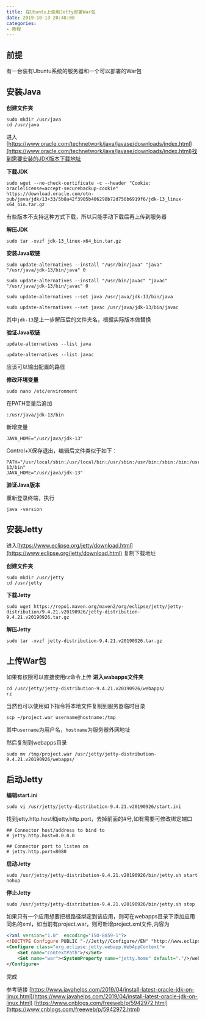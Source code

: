 ```yaml
---
title: 在Ubuntu上使用Jetty部署War包
date: 2019-10-13 20:48:00
categories: 
- 教程
---
```


## 前提

有一台装有Ubuntu系统的服务器和一个可以部署的War包

## 安装Java

**创建文件夹**
```shell
sudo mkdir /usr/java
cd /usr/java
```
进入[https://www.oracle.com/technetwork/java/javase/downloads/index.html](https://www.oracle.com/technetwork/java/javase/downloads/index.html)找到需要安装的JDK版本下载地址

**下载JDK**
```shell
sudo wget --no-check-certificate -c --header "Cookie: oraclelicense=accept-securebackup-cookie" https://download.oracle.com/otn-pub/java/jdk/13+33/5b8a42f3905b406298b72d750b6919f6/jdk-13_linux-x64_bin.tar.gz
```
有些版本不支持这种方式下载，所以只能手动下载后再上传到服务器

**解压JDK**
```shell
sudo tar -xvzf jdk-13_linux-x64_bin.tar.gz
```

**安装Java软链**
```shell
sudo update-alternatives --install "/usr/bin/java" "java" "/usr/java/jdk-13/bin/java" 0
```
```shell
sudo update-alternatives --install "/usr/bin/javac" "javac" "/usr/java/jdk-13/bin/javac" 0
```
```shell
sudo update-alternatives --set java /usr/java/jdk-13/bin/java
```
```shell
sudo update-alternatives --set javac /usr/java/jdk-13/bin/javac
```
其中`jdk-13`是上一步解压后的文件夹名，根据实际版本做替换

<!--more-->

**验证Java软链**
```shell
update-alternatives --list java
```
```shell
update-alternatives --list javac
```
应该可以输出配置的路径

**修改环境变量**
```shell
sudo nano /etc/environment
```

在PATH变量后追加
```text
:/usr/java/jdk-13/bin
```

新增变量
```text
JAVA_HOME="/usr/java/jdk-13"
```

Control+X保存退出，编辑后文件类似于如下：
```text
PATH="/usr/local/sbin:/usr/local/bin:/usr/sbin:/usr/bin:/sbin:/bin:/usr/games:/usr/local/games:/usr/java/jdk-13/bin"
JAVA_HOME="/usr/java/jdk-13"
```

**验证Java版本**

重新登录终端，执行
```shell
java -version
```

## 安装Jetty

进入[https://www.eclipse.org/jetty/download.html](https://www.eclipse.org/jetty/download.html) 复制下载地址

**创建文件夹**
```shell
sudo mkdir /usr/jetty
cd /usr/jetty
```

**下载Jetty**
```shell
sudo wget https://repo1.maven.org/maven2/org/eclipse/jetty/jetty-distribution/9.4.21.v20190926/jetty-distribution-9.4.21.v20190926.tar.gz
```

**解压Jetty**
```shell
sudo tar -xvzf jetty-distribution-9.4.21.v20190926.tar.gz
```

## 上传War包

如果有权限可以直接使用rz命令上传
**进入wabapps文件夹**
```shell
cd /usr/jetty/jetty-distribution-9.4.21.v20190926/webapps/
rz
```

当然也可以使用如下指令将本地文件复制到服务器临时目录
```shell
scp ~/project.war username@hostname:/tmp  
```
其中`username`为用户名，`hostname`为服务器外网地址

然后复制到webapps目录
```shell
sudo mv /tmp/project.war /usr/jetty/jetty-distribution-9.4.21.v20190926/webapps/
```

## 启动Jetty

**编辑start.ini**
```shell
sudo vi /usr/jetty/jetty-distribution-9.4.21.v20190926/start.ini
```

找到jetty.http.host和jetty.http.port，去掉前面的#号,如有需要可修改绑定端口
```text
## Connector host/address to bind to
# jetty.http.host=0.0.0.0

## Connector port to listen on
# jetty.http.port=8080
```

**启动Jetty**
```shell
sudo /usr/jetty/jetty-distribution-9.4.21.v20190926/bin/jetty.sh start nohup
```

**停止Jetty**
```shell
sudo /usr/jetty/jetty-distribution-9.4.21.v20190926/bin/jetty.sh stop
```

如果只有一个应用想要把根路径绑定到该应用，则可在webapps目录下添加应用同名的xml，如当前有project.war，则可新增project.xml文件,内容为
```xml
<?xml version="1.0"  encoding="ISO-8859-1"?>
<!DOCTYPE Configure PUBLIC "-//Jetty//Configure//EN" "http://www.eclipse.org/jetty/configure.dtd">
<Configure class="org.eclipse.jetty.webapp.WebAppContext">
    <Set name="contextPath">/</Set>
    <Set name="war"><SystemProperty name="jetty.home" default="."/>/webapps/project.war</Set>
</Configure>
```

完成

参考链接
[https://www.javahelps.com/2019/04/install-latest-oracle-jdk-on-linux.html](https://www.javahelps.com/2019/04/install-latest-oracle-jdk-on-linux.html)
[https://www.cnblogs.com/freeweb/p/5942972.html](https://www.cnblogs.com/freeweb/p/5942972.html)

